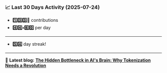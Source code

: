 <!--START_STATS-->
### 📈 Last 30 Days Activity (2025-07-24)  
- **1️⃣3️⃣3️⃣🎱** contributions  
- **4️⃣4️⃣•6️⃣0️⃣** per day
---
- **5️⃣4️⃣** day streak!
---
📝 **Latest blog:** [**The Hidden Bottleneck in AI's Brain: Why Tokenization Needs a Revolution**](https://andriak.com/blog/tokenization-revolution)
<!--END_STATS-->
